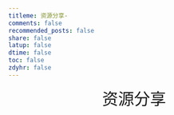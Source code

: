 ```yaml
---
titleme: 资源分享-
comments: false
recommended_posts: false
share: false
latup: false
dtime: false
toc: false
zdyhr: false
---
```


<center><font size=6>资源分享</center></br>
<br>